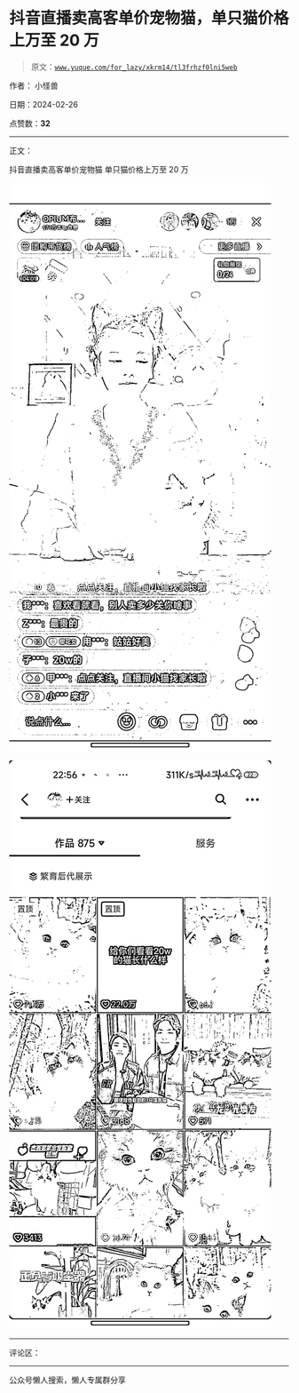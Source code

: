 # 抖音直播卖高客单价宠物猫，单只猫价格上万至 20 万

> 原文：[`www.yuque.com/for_lazy/xkrm14/tl3frhzf0lni5web`](https://www.yuque.com/for_lazy/xkrm14/tl3frhzf0lni5web)

作者： 小怪兽

日期：2024-02-26

点赞数：**32**

* * *

正文：

抖音直播卖高客单价宠物猫 单只猫价格上万至 20 万

![](img/61d26280bba40ddd514e0c00bab372bd.png)

![](img/a0ed7aeb7f15a32aefc24afe87a20bab.png)

* * *

评论区：

* * *

公众号懒人搜索，懒人专属群分享